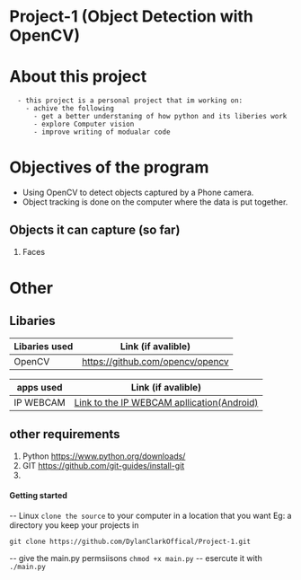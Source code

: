 # Project-1 (Object Detection with OpenCV)
   # About this project 
      - this project is a personal project that im working on:
        - achive the following
          - get a better understaning of how python and its liberies work
          - explore Computer vision 
          - improve writing of modualar code 
# Objectives of the program 
  - Using OpenCV to detect objects captured by a Phone camera.
  - Object tracking is done on the computer where the data is put together.
   ## Objects it can capture (so far)
   1. Faces


# Other 
  ## Libaries 

   | Libaries used | Link (if avalible)        
   | ------------- |:-------------:| 
   | OpenCV        | https://github.com/opencv/opencv |
   
   | apps used     | Link (if avalible)        
   | ------------- |:-------------:| 
   | IP WEBCAM     | [Link to the IP WEBCAM apllication(Android)](https://play.google.com/store/apps/details?id=com.pas.webcam&hl=en_US)      |   
   
## other requirements 
1. Python 
   https://www.python.org/downloads/
2. GIT 
   https://github.com/git-guides/install-git
3. 

#### Getting started 
-- Linux
`clone the source` to your computer in a location that you want Eg: a directory you keep your projects in

`git clone https://github.com/DylanClarkOffical/Project-1.git`

-- give the main.py permsiisons 
`chmod +x main.py`
-- esercute it with 
`./main.py`

